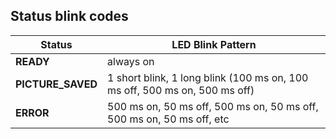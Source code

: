 

## Status blink codes
| **Status**           | **LED Blink Pattern**                                           |
|----------------------|-----------------------------------------------------------------|
| **READY**            | always on                                                       |
| **PICTURE_SAVED**    | 1 short blink, 1 long blink (100 ms on, 100 ms off, 500 ms on, 500 ms off) |
| **ERROR**            | 500 ms on, 50 ms off, 500 ms on, 50 ms off, 500 ms on, 50 ms off, etc |
